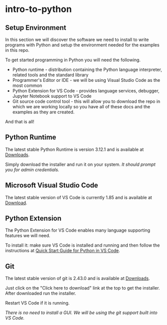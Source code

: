 # intro-to-python

## Setup Environment
In this section we will discover the software we need to install to write programs with Python and setup the environment needed for the examples in this repo.

To get started programming in Python you will need the following.

* Python runtime - distribution containing the Python language interpreter, related tools and the standard library
* Programmer's Editor or IDE - we will be using Visual Studio Code as the most common
* Python Extension for VS Code - provides language services, debugger, Jupyter Notebook support to VS Code
* Git source code control tool - this will allow you to download the repo in which we are working locally so you have all of these docs and the examples as they are created.

And that is all!

## Python Runtime
The latest stable Python Runtime is version 3.12.1 and is available at [Downloads](https://www.python.org/downloads/).

Simply download the installer and run it on your system. _It should prompt you for admin credentials._

## Microsoft Visual Studio Code
The latest stable version of VS Code is currently 1.85 and is available at [Download](https://code.visualstudio.com/Download).

## Python Extension
The Python Extension for VS Code enables many language supporting features we will need.

To install it: make sure VS Code is installed and running and then follow the instructions at [Quick Start Guide for Python in VS Code](https://code.visualstudio.com/docs/python/python-quick-start).

## Git
The latest stable version of git is 2.43.0 and is available at [Downloads](https://git-scm.com/downloads).

Just click on the "Click here to download" link at the top to get the installer. After downloaded run the installer.

Restart VS Code if it is running.

_There is no need to install a GUI. We will be using the git support built into VS Code._
